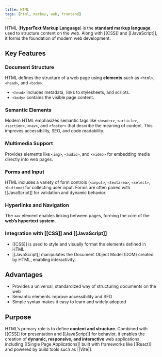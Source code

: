 ```yaml
---
title: HTML
tags: [html, markup, web, frontend]
---
```

HTML (**HyperText Markup Language**) is the **standard markup language** used to structure content on the web. Along with [[CSS]] and [[JavaScript]], it forms the foundation of modern web development.

## Key Features
### Document Structure
HTML defines the structure of a web page using **elements** such as `<html>`, `<head>`, and `<body>`. 
- `<head>` includes metadata, links to stylesheets, and scripts.  
- `<body>` contains the visible page content.  
### Semantic Elements
Modern HTML emphasizes semantic tags like `<header>`, `<article>`, `<section>`, `<nav>`, and `<footer>` that describe the meaning of content. This improves accessibility, SEO, and code readability.
### Multimedia Support
Provides elements like `<img>`, `<audio>`, and `<video>` for embedding media directly into web pages.
### Forms and Input
HTML includes a variety of form controls (`<input>`, `<textarea>`, `<select>`, `<button>`) for collecting user input. Forms are often paired with [[JavaScript]] for validation and dynamic behavior.
### Hyperlinks and Navigation
The `<a>` element enables linking between pages, forming the core of the **web’s hypertext system**.
### Integration with [[CSS]] and [[JavaScript]]
- [[CSS]] is used to style and visually format the elements defined in HTML.  
- [[JavaScript]] manipulates the Document Object Model (DOM) created by HTML, enabling interactivity.  

## Advantages
- Provides a universal, standardized way of structuring documents on the web  
- Semantic elements improve accessibility and SEO  
- Simple syntax makes it easy to learn and widely adopted  

## Purpose
HTML’s primary role is to define **content and structure**. Combined with [[CSS]] for presentation and [[JavaScript]] for behavior, it enables the creation of **dynamic, responsive, and interactive** web applications, including [[Single Page Applications]] built with frameworks like [[React]] and powered by build tools such as [[Vite]].
